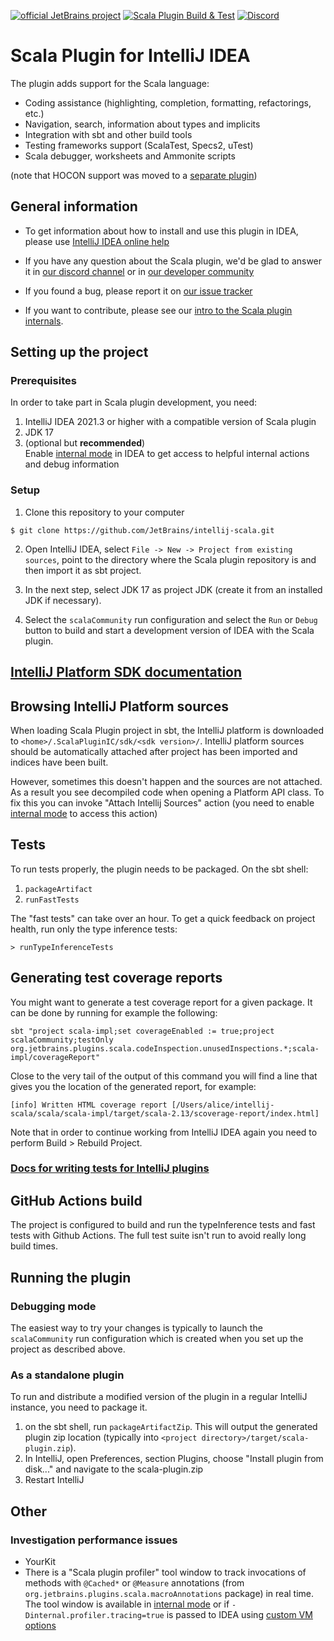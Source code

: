 [![official JetBrains project](http://jb.gg/badges/official.svg)](https://confluence.jetbrains.com/display/ALL/JetBrains+on+GitHub)
[![Scala Plugin Build & Test](https://github.com/JetBrains/intellij-scala/actions/workflows/build.yml/badge.svg)](https://github.com/JetBrains/intellij-scala/actions/workflows/build.yml)
[![Discord](https://badgen.net/badge/icon/discord?icon=discord&label)](https://discord.gg/aUKpZzeHCK)

# Scala Plugin for IntelliJ IDEA

The plugin adds support for the Scala language:
 - Coding assistance (highlighting, completion, formatting, refactorings, etc.)
 - Navigation, search, information about types and implicits
 - Integration with sbt and other build tools
 - Testing frameworks support (ScalaTest, Specs2, uTest)
 - Scala debugger, worksheets and Ammonite scripts

(note that HOCON support was moved to a [separate plugin](https://plugins.jetbrains.com/plugin/10481-hocon))

## General information

- To get information about how to install and use this plugin in IDEA, please
  use [IntelliJ IDEA online help](https://www.jetbrains.com/idea/help/scala.html)

- If you have any question about the Scala plugin, we'd be glad to answer it in [our discord channel](https://discord.gg/aUKpZzeHCK) or in [our
  developer community](https://devnet.jetbrains.com/community/idea/scala) 

- If you found a bug, please report it on [our issue
  tracker](https://youtrack.jetbrains.com/issues/SCL#newissue)

- If you want to contribute, please see our [intro to the Scala plugin
  internals](https://blog.jetbrains.com/scala/2016/04/21/how-to-contribute-to-intellij-scala-plugin/).

## Setting up the project

### Prerequisites
In order to take part in Scala plugin development, you need:

1. IntelliJ IDEA 2021.3 or higher with a compatible version of Scala plugin
2. JDK 17
3. (optional but **recommended**) \
   Enable [internal mode](https://plugins.jetbrains.com/docs/intellij/enabling-internal.html) in IDEA to get access to helpful internal actions and debug information

### Setup

1. Clone this repository to your computer

  ```
  $ git clone https://github.com/JetBrains/intellij-scala.git
  ```

2. Open IntelliJ IDEA, select `File -> New -> Project from existing sources`, point to
the directory where the Scala plugin repository is and then import it as sbt project.

3. In the next step, select JDK 17 as project JDK (create it from an installed JDK if necessary).

5. Select the `scalaCommunity` run configuration and select the `Run` or `Debug` button to build and start a
development version of IDEA with the Scala plugin.


## [IntelliJ Platform SDK documentation](https://plugins.jetbrains.com/docs/intellij/welcome.html)

## Browsing IntelliJ Platform sources

When loading Scala Plugin project in sbt, the IntelliJ platform is downloaded to `<home>/.ScalaPluginIC/sdk/<sdk version>/`. 
IntelliJ platform sources should be automatically attached after project has been imported and indices have been built.

However, sometimes this doesn't happen and the sources are not attached. As a result you see decompiled code when opening a Platform API class.
To fix this you can invoke "Attach Intellij Sources" action (you need to enable [internal mode](https://plugins.jetbrains.com/docs/intellij/enabling-internal.html) to access this action)

## Tests

To run tests properly, the plugin needs to be packaged.
On the sbt shell:

1. `packageArtifact`
2. `runFastTests`

The "fast tests" can take over an hour. To get a quick feedback on project health, run only the type inference tests:

    > runTypeInferenceTests

## Generating test coverage reports

You might want to generate a test coverage report for a given package. It can be done by running for example the following:
```
sbt "project scala-impl;set coverageEnabled := true;project scalaCommunity;testOnly org.jetbrains.plugins.scala.codeInspection.unusedInspections.*;scala-impl/coverageReport"
```
Close to the very tail of the output of this command you will find a line that gives you the location of the generated report, for example:
```
[info] Written HTML coverage report [/Users/alice/intellij-scala/scala/scala-impl/target/scala-2.13/scoverage-report/index.html]
```
Note that in order to continue working from IntelliJ IDEA again you need to perform Build > Rebuild Project.

### [Docs for writing tests for IntelliJ plugins](https://plugins.jetbrains.com/docs/intellij/testing-plugins.html) 

## GitHub Actions build

The project is configured to build and run the typeInference tests and fast tests with Github Actions. The full test suite isn't run to avoid really long build times.

## Running the plugin

### Debugging mode

The easiest way to try your changes is typically to launch the `scalaCommunity` run configuration which is created
when you set up the project as described above.

### As a standalone plugin

To run and distribute a modified version of the plugin in a regular IntelliJ instance, you need to package it.

1. on the sbt shell, run `packageArtifactZip`. This will output the generated plugin zip location
   (typically into `<project directory>/target/scala-plugin.zip`).
2. In IntelliJ, open Preferences, section Plugins, choose "Install plugin from disk..." and navigate to the scala-plugin.zip
3. Restart IntelliJ

## Other
### Investigation performance issues
- YourKit
- There is a "Scala plugin profiler" tool window to track invocations of methods with `@Cached*` or `@Measure` annotations (from `org.jetbrains.plugins.scala.macroAnnotations` package) in real time. The tool window is available in [internal mode](https://plugins.jetbrains.com/docs/intellij/enabling-internal.html) or if `-Dinternal.profiler.tracing=true` is passed to IDEA using [custom VM options](https://www.jetbrains.com/help/idea/tuning-the-ide.html#procedure-jvm-options)
